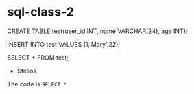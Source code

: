 # sql-class-2

 CREATE TABLE test(user_id INT, name VARCHAR(24), age INT);

 INSERT INTO test VALUES (1,'Mary',22);

 SELECT * FROM test;

* Stelios

The code is `SELECT *`
